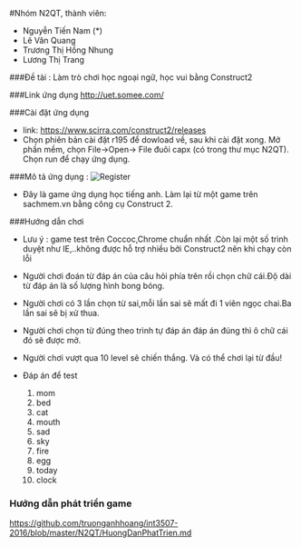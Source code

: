 #Nhóm N2QT, thành viên:

* Nguyễn Tiến Nam (*)
* Lê Văn Quang
* Trương Thị Hồng Nhung
* Lương Thị Trang

###Đề tài : Làm trò chơi học ngoại ngữ, học vui bằng Construct2

###Link ứng dụng
http://uet.somee.com/

###Cài đặt ứng dụng 
* link: https://www.scirra.com/construct2/releases
* Chọn phiên bản cài đặt r195 để dowload về, sau khi cài đặt xong. Mở phần mềm, chọn File->Open-> File đuôi capx (có trong thư mục N2QT). Chọn run để chạy ứng dụng.

###Mô tả ứng dụng : 
![Register](https://lh3.googleusercontent.com/44j7r_2KZSErw1QAygPkV0zJwHiowkl6lAYGdvzDc7Gnponwta5GFvaHY9lypviWb0FXOqIUwInaHvw=w1366-h665-rw)

* Đây là game ứng dụng học tiếng anh. Làm lại từ một game trên sachmem.vn bằng công cụ Construct 2.

###Hướng dẫn chơi
* Lưu ý : game test trên Coccoc,Chrome chuẩn nhất .Còn lại một số trình duyệt như IE,..không được hỗ trợ nhiều bởi Construct2 nên khi chạy còn lỗi

* Người chơi đoán từ đáp án của câu hỏi phía trên rồi chọn chữ cái.Độ dài từ đáp án là số lượng hình bong bóng.

* Người chơi có 3 lần chọn từ sai,mỗi lần sai sẽ mất đi 1 viên ngọc chai.Ba lần sai sẽ bị xử thua.

* Người chơi chọn từ đúng theo trình tự đáp án đáp án đúng thì ô chữ cái đó sẽ được mở.

* Người chơi vượt qua 10 level sẽ chiến thắng. Và có thể chơi lại từ đầu!
* Đáp án để test
	1. mom
	2. bed
	3. cat
	4. mouth
	5. sad
	6. sky
	7. fire
	8. egg
	9. today
	10. clock


### Hướng dẫn phát triển game
https://github.com/truonganhhoang/int3507-2016/blob/master/N2QT/HuongDanPhatTrien.md
